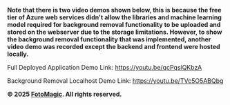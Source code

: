 **Note that there is two video demos shown below, this is because the free tier of Azure web services didn't allow the libraries and machine learning model required for background removal functionality to be uploaded and stored on the webserver due to the storage limitations. However, to show the background removal functionality that was implemented, another video demo was recorded except the backend and frontend were hosted locally.**

Full Deployed Application Demo Link: https://youtu.be/qcPqslQKbzA

Background Removal Localhost Demo Link: https://youtu.be/TVc5O5ABQbg

**© 2025 [FotoMagic](https://ambitious-dune-0f7fde21e.6.azurestaticapps.net/). All rights reserved.**